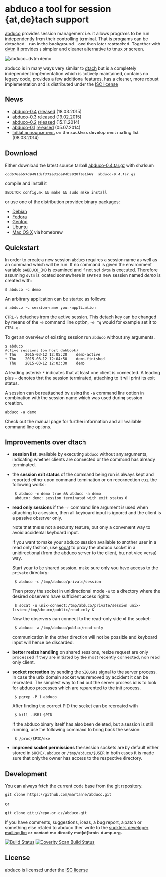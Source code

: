 # abduco a tool for session {at,de}tach support

[abduco](http://www.brain-dump.org/projects/abduco) provides
session management i.e. it allows programs to be run independently
from their controlling terminal. That is programs can be detached -
run in the background - and then later reattached. Together with
[dvtm](http://www.brain-dump.org/projects/dvtm) it provides a
simpler and cleaner alternative to tmux or screen.

![abduco+dvtm demo](https://raw.githubusercontent.com/martanne/abduco/gh-pages/screencast.gif)

abduco is in many ways very similar to [dtach]("http://dtach.sf.net)
but is a completely independent implementation which is actively maintained,
contains no legacy code, provides a few additional features, has a
cleaner, more robust implementation and is distributed under the
[ISC license](https://raw.githubusercontent.com/martanne/abduco/master/LICENSE)

## News

 * [abduco-0.4](http://www.brain-dump.org/projects/abduco/abduco-0.4.tar.gz)
   [released](http://lists.suckless.org/dev/1503/26027.html) (18.03.2015)
 * [abduco-0.3](http://www.brain-dump.org/projects/abduco/abduco-0.3.tar.gz)
   [released](http://lists.suckless.org/dev/1502/25557.html) (19.02.2015)
 * [abduco-0.2](http://www.brain-dump.org/projects/abduco/abduco-0.2.tar.gz)
   [released](http://lists.suckless.org/dev/1411/24447.html) (15.11.2014)
 * [abduco-0.1](http://www.brain-dump.org/projects/abduco/abduco-0.1.tar.gz)
   [released](http://lists.suckless.org/dev/1407/22703.html) (05.07.2014)
 * [Initial announcement](http://lists.suckless.org/dev/1403/20372.html)
   on the suckless development mailing list (08.03.2014)

## Download

Either download the latest source tarball
[abduco-0.4.tar.gz](http://www.brain-dump.org/projects/abduco/abduco-0.4.tar.gz)
with sha1sum

    ccd576eb57d9481d5f372e31ce84b3020f661b68  abduco-0.4.tar.gz

compile and install it

    $EDITOR config.mk && make && sudo make install

or use one of the distribution provided binary packages:

 * [Debian](https://packages.debian.org/search?keywords=abduco)
 * [Fedora](https://admin.fedoraproject.org/pkgdb/package/abduco/)
 * [Gentoo](http://packages.gentoo.org/package/app-misc/abduco/)
 * [Ubuntu](http://packages.ubuntu.com/search?keywords=abduco)
 * [Mac OS X](http://www.braumeister.org/formula/abduco) via homebrew

## Quickstart

In order to create a new session `abduco` requires a session name
as well as an command which will be run. If no command is given
the environment variable `$ABDUCO_CMD` is examined and if not set
`dvtm` is executed. Therefore assuming `dvtm` is located somewhere
in `$PATH` a new session named *demo* is created with: 

    $ abduco -c demo

An arbitrary application can be started as follows:

    $ abduco -c session-name your-application

`CTRL-\` detaches from the active session. This detach key can be
changed by means of the `-e` command line option, `-e ^q` would 
for example set it to `CTRL-q`.

To get an overview of existing session run `abduco` without any
arguments.

    $ abduco
    Active sessions (on host debbook)
    * Thu    2015-03-12 12:05:20    demo-active
    + Thu    2015-03-12 12:04:50    demo-finished
      Thu    2015-03-12 12:03:30    demo

A leading asterisk `*` indicates that at least one client is
connected. A leading plus `+` denotes that the session terminated,
attaching to it will print its exit status.

A session can be reattached by using the `-a` command line option
in combination with the session name which was used during session
creation.

    abduco -a demo

Check out the manual page for further information and all available
command line options.

## Improvements over dtach

 * **session list**, available by executing `abduco` without any arguments,
   indicating whether clients are connected or the command has already
   terminated.

 * the **session exit status** of the command being run is always kept and
   reported either upon command termination or on reconnection
   e.g. the following works:

        $ abduco -n demo true && abduco -a demo
        abduco: demo: session terminated with exit status 0

 * **read only sessions** if the `-r` command line argument is used when
   attaching to a session, then all keyboard input is ignored and the
   client is a passive observer only.

   Note that this is not a security feature, but only a convenient way to
   avoid accidental keyboard input.

   If you want to make your abduco session available to another user
   in a read only fashion, use [socat](http://www.dest-unreach.org/socat/)
   to proxy the abduco socket in a unidirectional (from the abduco server
   to the client, but not vice versa) way.

   Start your to be shared session, make sure only you have access to
   the `private` directory:

        $ abduco -c /tmp/abduco/private/session

   Then proxy the socket in unidirectional mode `-u` to a directory
   where the desired observers have sufficient access rights:

        $ socat -u unix-connect:/tmp/abduco/private/session unix-listen:/tmp/abduco/public/read-only &

   Now the observers can connect to the read-only side of the socket:

        $ abduco -a /tmp/abduco/public/read-only

   communication in the other direction will not be possible and keyboard
   input will hence be discarded.

 * **better resize handling** on shared sessions, resize request are only
   processed if they are initiated by the most recently connected, non 
   read only client.

 * **socket recreation** by sending the `SIGUSR1` signal to the server 
   process. In case the unix domain socket was removed by accident it
   can be recreated. The simplest way to find out the server process
   id is to look for abduco processes which are reparented to the init
   process.

        $ pgrep -P 1 abduco

   After finding the correct PID the socket can be recreated with

        $ kill -USR1 $PID

   If the abduco binary itself has also been deleted, but a session is 
   still running, use the following command to bring back the session:

        $ /proc/$PID/exe

 * **improved socket permissions** the session sockets are by default either
   stored in `$HOME/.abduco` or `/tmp/abduco/$USER` in both cases it is
   made sure that only the owner has access to the respective directory.

## Development

You can always fetch the current code base from the git repository.

    git clone https://github.com/martanne/abduco.git

or

    git clone git://repo.or.cz/abduco.git

If you have comments, suggestions, ideas, a bug report, a patch or something
else related to abduco then write to the 
[suckless developer mailing list](http://suckless.org/community) 
or contact me directly mat[at]brain-dump.org.

[![Build Status](https://travis-ci.org/martanne/abduco.svg?branch=master)](https://travis-ci.org/martanne/abduco)
[![Coverity Scan Build Status](https://scan.coverity.com/projects/4285/badge.svg)](https://scan.coverity.com/projects/4285)

## License

abduco is licensed under the [ISC license](https://raw.githubusercontent.com/martanne/abduco/master/LICENSE)

